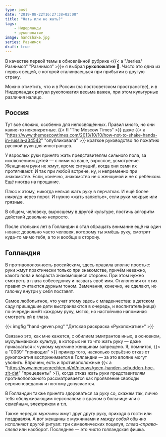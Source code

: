 ```yaml
---
type: post
date: "2019-08-22T16:27:38+02:00"
title: "Жать или не жать?"
tags:
    - Нидерланды
    - рукопожатие
image: handshake.jpg
series: Разнимся
draft: true
---
```


В качестве первой темы в обновлённой рубрике «{{< a "/series/Разнимся" "Разнимся" >}}» я выбрал **рукопожатие** 🤝. Часто это одна из первых вещей, с которой сталкиваешься при прибытии в другую страну.

Можно отметить, что и в России (на постсоветском пространстве), и в Нидерландах ритуал рукопожатия весьма важен, при этом культурные различия налицо.

<!--more-->

## Россия

Тут всё сложно, особенно для непосвящённых. Правил много, но они какие-то неконкретные. {{< fl "The Moscow Times" >}} даже {{< a "https://www.themoscowtimes.com/2013/10/10/how-not-to-shake-hands-in-russia-a34542" "опубликовала" >}} краткое руководство по пожатию русской руки для иностранцев.

У взрослых руки принято жать представителям сильного пола, за исключением детей — с ними на ваше, взрослое, усмотрение. Женщинам руки не жмут, кроме ситуаций, когда они сами их протягивают. И так при любой встрече, ну, и непременно при знакомстве. Если, конечно, знакомство не с женщиной и не с ребёнком. Ещё иногда на прощание.
 
Плюс к этому, никогда нельзя жать руку в перчатках. И ещё более *никогда* через порог. И нужно «жать запястье», если руки мокрые или грязные.

В общем, человеку, выросшему в другой культуре, постичь алгоритм действий довольно непросто.

После стольких лет в Голландии я стал обращать внимание ещё на один нюанс: довольно часто человек, которому ты жмёшь руку, смотрит куда-то мимо тебя, а то и вообще в сторону.

## Голландия

В противоположность российским, здесь правила вполне простые: руки жмут практически только при знакомстве, причём неважно, какого пола и возраста знакомящиеся стороны. При этом нужно смотреть в глаза собеседнику и назвать своё имя. Отклонения от этих правил считаются дурным тоном. Замечания, конечно, не сделают, но галочку внутри у себя поставят.

Самое любопытное, что учат этому здесь с младенчества: в детском саду пришедшие дети выстраиваются в очередь, и воспитатель(ница) по очереди жмёт каждому руку, мягко, но настойчиво напоминая смотреть ей в глаза.

{{< imgfig "hand-geven.png" "Детская раскраска «Рукопожатие»" >}}

Связано это, как мне кажется, с обилием эмигрантов иных, в основном, мусульманских культур, в которых не то что жать руку — даже прикасаться к чужому мужчине женщинам запрещено. Я, помнится, {{< a "0039" "приводил" >}} пример того, насколько серьёзно отказ от рукопожатия воспринимается в Голландии — за это вполне могут уволить. Впрочем, есть и противоположные {{< a "https://www.mensenrechten.nl/nl/nieuws/geen-handen-schudden-hoe-zit-dat" "прецеденты" >}}, когда отказ жать руки представителям противоположного рассматривается как проявление свободы вероисповедания и поэтому допускается.

В Голландии также принято здороваться за руку со, скажем так, лично тебя обслуживающим персоналом: с врачом в больнице или с семейным, электриком и т.п.

Также нередко мужчины жмут друг другу руку, приходя в гости или поздравляя. А вот женщины с мужчинами и *между собой* обычно исполняют другой ритуал: три символических поцелуя, *слева-справа-слева* или наоборот. Последнее — это чисто голландская фишка.
